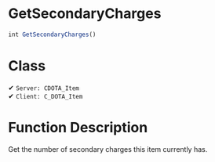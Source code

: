# GetSecondaryCharges
```js
int GetSecondaryCharges()
```
# Class
✔ `Server: CDOTA_Item`  
✔ `Client: C_DOTA_Item`  

# Function Description
Get the number of secondary charges this item currently has.
